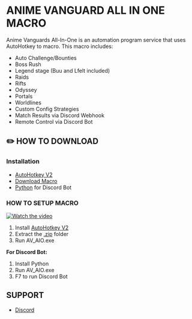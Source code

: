 # ANIME VANGUARD ALL IN ONE MACRO
Anime Vanguards All-In-One is an automation program service that uses AutoHotkey to macro. This macro includes:
- Auto Challenge/Bounties
- Boss Rush
- Legend stage (Buu and Lfelt included)
- Raids 
- Rifts 
- Odyssey
- Portals
- Worldlines
- Custom Config Strategies
- Match Results via Discord Webhook
- Remote Control via Discord Bot
## ✏️ HOW TO DOWNLOAD
### Installation
- [AutoHotkey V2](https://www.autohotkey.com/download/ahk-v2.exe)
- [Download Macro](https://github.com/SalmonDXH/Anime-Vanguard-AIO-Macro/archive/refs/heads/main.zip)
- [Python](https://www.python.org/downloads) for Discord Bot
### HOW TO SETUP MACRO
[![Watch the video](https://media.discordapp.net/attachments/1319307090812080229/1403355453613805720/image.png?ex=6897401d&is=6895ee9d&hm=bbbad47f4cad6533f0fa8c7cbc52345834176c6c5ddad9ef50b718f4ced6da88&=&format=webp&quality=lossless&width=680&height=548)](https://www.youtube.com/watch?v=jBAXZAoGz3U)
1. Install [AutoHotkey V2](https://www.autohotkey.com/download/ahk-v2.exe)
2. Extract the [.zip](https://github.com/SalmonDXH/Anime-Vanguard-AIO-Macro/archive/refs/heads/main.zip) folder
3. Run AV_AIO.exe

**For Discord Bot:** 
1. Install Python
2. Run AV_AIO.exe
3. F7 to run Discord Bot

## SUPPORT
- [Discord](https://www.discord.gg/salmon)